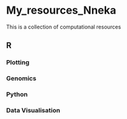 # My_resources_Nneka
This is a collection of computational resources

## R

### Plotting

### Genomics

### Python

### Data Visualisation